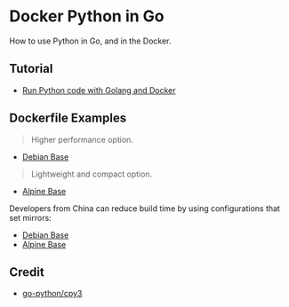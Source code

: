 # Docker Python in Go

How to use Python in Go, and in the Docker.

## Tutorial

- [Run Python code with Golang and Docker](https://soulteary.com/2023/05/21/run-python-code-with-golang-and-docker.html)

## Dockerfile Examples

> Higher performance option.

- [Debian Base](./Dockerfile)

> Lightweight and compact option.

- [Alpine Base](./Dockerfile.alpine)

Developers from China can reduce build time by using configurations that set mirrors:

- [Debian Base](./Dockerfile.cn)
- [Alpine Base](./Dockerfile.alpine.cn)

## Credit

- [go-python/cpy3](https://github.com/go-python/cpy3)
